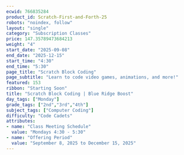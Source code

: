 ```yaml
---
ecwid: 766835284
product_id: Scratch-First-and-Forth-25
robots: "noindex, follow"
layout: "single"
category: "Subscription Classes"
price: 147.35789473684213
weight: "4"
start_date: "2025-09-08"
end_date: "2025-12-15"
start_time: "4:30"
end_time: "5:30"
page_title: "Scratch Block Coding"
page_subtitle: "Learn to code video games, animations, and more!"
featured: 153
ribbon: "Starting Soon"
title: "Scratch Block Coding | Blue Ridge Boost"
day_tags: ["Monday"]
grade_tags: ["2nd","3rd","4th"]
subject_tags: ["Computer Coding"]
difficulty: "Code Cadets"
attributes:
- name: "Class Meeting Schedule"
  value: "Mondays 4:30 - 5:30"
- name: "Offering Period"
  value: "September 8, 2025 to December 15, 2025"
---
```

